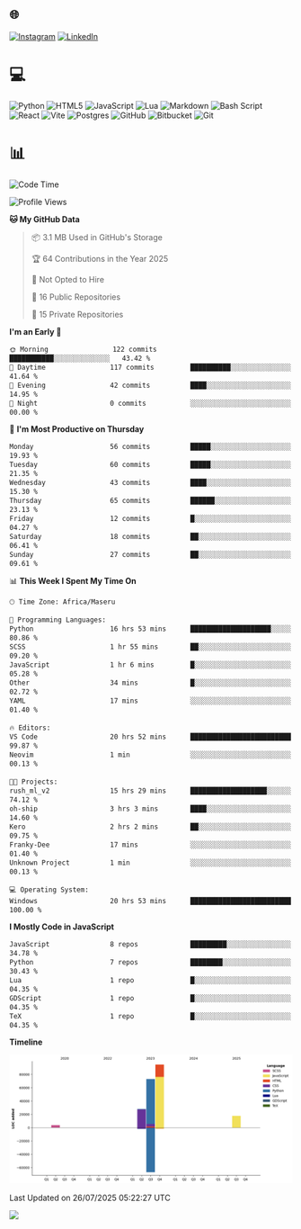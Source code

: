 ## 🌐 
[![Instagram](https://img.shields.io/badge/Instagram-%23E4405F.svg?logo=Instagram&logoColor=white)](https://instagram.com/@francoxdup) [![LinkedIn](https://img.shields.io/badge/LinkedIn-%230077B5.svg?logo=linkedin&logoColor=white)](https://linkedin.com/in/franco-du-plessis-3496a6247) 

# 💻 
 ![Python](https://img.shields.io/badge/python-3670A0?style=for-the-badge&logo=python&logoColor=ffdd54) ![HTML5](https://img.shields.io/badge/html5-%23E34F26.svg?style=for-the-badge&logo=html5&logoColor=white) ![JavaScript](https://img.shields.io/badge/javascript-%23323330.svg?style=for-the-badge&logo=javascript&logoColor=%23F7DF1E) ![Lua](https://img.shields.io/badge/lua-%232C2D72.svg?style=for-the-badge&logo=lua&logoColor=white) ![Markdown](https://img.shields.io/badge/markdown-%23000000.svg?style=for-the-badge&logo=markdown&logoColor=white)  ![Bash Script](https://img.shields.io/badge/bash_script-%23121011.svg?style=for-the-badge&logo=gnu-bash&logoColor=white) ![React](https://img.shields.io/badge/react-%2320232a.svg?style=for-the-badge&logo=react&logoColor=%2361DAFB) ![Vite](https://img.shields.io/badge/vite-%23646CFF.svg?style=for-the-badge&logo=vite&logoColor=white) ![Postgres](https://img.shields.io/badge/postgres-%23316192.svg?style=for-the-badge&logo=postgresql&logoColor=white) ![GitHub](https://img.shields.io/badge/github-%23121011.svg?style=for-the-badge&logo=github&logoColor=white) ![Bitbucket](https://img.shields.io/badge/bitbucket-%230047B3.svg?style=for-the-badge&logo=bitbucket&logoColor=white) ![Git](https://img.shields.io/badge/git-%23F05033.svg?style=for-the-badge&logo=git&logoColor=white)
 
# 📊
<!--START_SECTION:waka-->
![Code Time](http://img.shields.io/badge/Code%20Time-484%20hrs%2049%20mins-blue)

![Profile Views](http://img.shields.io/badge/Profile%20Views-41-blue)

**🐱 My GitHub Data** 

> 📦 3.1 MB Used in GitHub's Storage 
 > 
> 🏆 64 Contributions in the Year 2025
 > 
> 🚫 Not Opted to Hire
 > 
> 📜 16 Public Repositories 
 > 
> 🔑 15 Private Repositories 
 > 
**I'm an Early 🐤** 

```text
🌞 Morning                122 commits         ███████████░░░░░░░░░░░░░░   43.42 % 
🌆 Daytime                117 commits         ██████████░░░░░░░░░░░░░░░   41.64 % 
🌃 Evening                42 commits          ████░░░░░░░░░░░░░░░░░░░░░   14.95 % 
🌙 Night                  0 commits           ░░░░░░░░░░░░░░░░░░░░░░░░░   00.00 % 
```
📅 **I'm Most Productive on Thursday** 

```text
Monday                   56 commits          █████░░░░░░░░░░░░░░░░░░░░   19.93 % 
Tuesday                  60 commits          █████░░░░░░░░░░░░░░░░░░░░   21.35 % 
Wednesday                43 commits          ████░░░░░░░░░░░░░░░░░░░░░   15.30 % 
Thursday                 65 commits          ██████░░░░░░░░░░░░░░░░░░░   23.13 % 
Friday                   12 commits          █░░░░░░░░░░░░░░░░░░░░░░░░   04.27 % 
Saturday                 18 commits          ██░░░░░░░░░░░░░░░░░░░░░░░   06.41 % 
Sunday                   27 commits          ██░░░░░░░░░░░░░░░░░░░░░░░   09.61 % 
```


📊 **This Week I Spent My Time On** 

```text
🕑︎ Time Zone: Africa/Maseru

💬 Programming Languages: 
Python                   16 hrs 53 mins      ████████████████████░░░░░   80.86 % 
SCSS                     1 hr 55 mins        ██░░░░░░░░░░░░░░░░░░░░░░░   09.20 % 
JavaScript               1 hr 6 mins         █░░░░░░░░░░░░░░░░░░░░░░░░   05.28 % 
Other                    34 mins             █░░░░░░░░░░░░░░░░░░░░░░░░   02.72 % 
YAML                     17 mins             ░░░░░░░░░░░░░░░░░░░░░░░░░   01.40 % 

🔥 Editors: 
VS Code                  20 hrs 52 mins      █████████████████████████   99.87 % 
Neovim                   1 min               ░░░░░░░░░░░░░░░░░░░░░░░░░   00.13 % 

🐱‍💻 Projects: 
rush_ml_v2               15 hrs 29 mins      ███████████████████░░░░░░   74.12 % 
oh-ship                  3 hrs 3 mins        ████░░░░░░░░░░░░░░░░░░░░░   14.60 % 
Kero                     2 hrs 2 mins        ██░░░░░░░░░░░░░░░░░░░░░░░   09.75 % 
Franky-Dee               17 mins             ░░░░░░░░░░░░░░░░░░░░░░░░░   01.40 % 
Unknown Project          1 min               ░░░░░░░░░░░░░░░░░░░░░░░░░   00.13 % 

💻 Operating System: 
Windows                  20 hrs 53 mins      █████████████████████████   100.00 % 
```

**I Mostly Code in JavaScript** 

```text
JavaScript               8 repos             █████████░░░░░░░░░░░░░░░░   34.78 % 
Python                   7 repos             ████████░░░░░░░░░░░░░░░░░   30.43 % 
Lua                      1 repo              █░░░░░░░░░░░░░░░░░░░░░░░░   04.35 % 
GDScript                 1 repo              █░░░░░░░░░░░░░░░░░░░░░░░░   04.35 % 
TeX                      1 repo              █░░░░░░░░░░░░░░░░░░░░░░░░   04.35 % 
```



**Timeline**

![Lines of Code chart](https://raw.githubusercontent.com/Franky-Dee/Franky-Dee/main/assets/bar_graph.png)


 Last Updated on 26/07/2025 05:22:27 UTC
<!--END_SECTION:waka-->

![](https://quotes-github-readme.vercel.app/api?type=horizontal&theme=dark)
